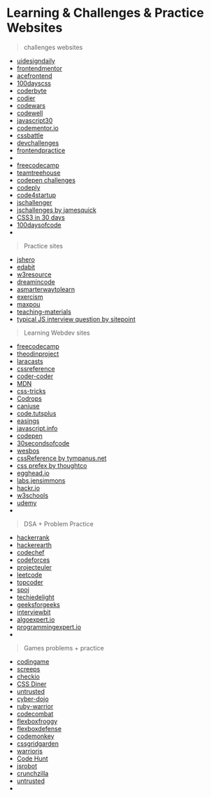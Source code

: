 # Learning & Challenges & Practice Websites 

>challenges websites

- [uidesigndaily](https://www.uidesigndaily.com/)
- [frontendmentor](https://www.frontendmentor.io/)
- [acefrontend](https://www.acefrontend.com/)
- [100dayscss](https://100dayscss.com/)
- [coderbyte](https://coderbyte.com/)
- [codier](https://codier.io/)
- [codewars](https://www.codewars.com/)
- [codewell](https://www.codewell.cc/)
- [javascript30](https://javascript30.com/)
- [codementor.io](https://www.codementor.io/projects)
- [cssbattle](https://cssbattle.dev/)
- [devchallenges](https://devchallenges.io/)
- [frontendpractice](https://www.frontendpractice.com/)
- []()
- [freecodecamp](https://www.freecodecamp.org/)
- [teamtreehouse](https://teamtreehouse.com/)
- [codepen challenges](https://codepen.io/challenges)
- [codeply](https://www.codeply.com/)
- [code4startup](https://code4startup.com/)
- [jschallenger](https://www.jschallenger.com/)
- [jschallenges by jamesquick](https://www.jschallenges.com/)
- [CSS3 in 30 days](https://codecollege.ca/p/css3-coding-challenge?affcode=1078_mvbrzys0)
- [100daysofcode](https://www.100daysofcode.com/) 
- []() 

> Practice sites

- [jshero](https://www.jshero.net/en/home.html )
- [edabit](https://edabit.com/ )
- [w3resource](https://www.w3resource.com/ )
- [dreamincode](https://www.dreamincode.net/)
- [asmarterwaytolearn](https://www.asmarterwaytolearn.com/js/index-of-exercises.html)
- [exercism](https://exercism.org/)
- [maxpou](https://github.com/maxpou)
- [teaching-materials](https://www.teaching-materials.org/)
- [typical JS interview question by sitepoint](https://www.sitepoint.com/5-typical-javascript-interview-exercises/)

> Learning Webdev sites

- [freecodecamp](https://www.freecodecamp.org/)
- [theodinproject](https://www.theodinproject.com/)
- [laracasts](https://laracasts.com/)
- [cssreference](https://cssreference.io/)
- [coder-coder](https://coder-coder.com/)
- [MDN](https://developer.mozilla.org/en-US/)
- [css-tricks](https://css-tricks.com/)
- [Codrops](https://tympanus.net/codrops/)
- [caniuse](https://caniuse.com/)
- [code.tutsplus](https://code.tutsplus.com/)
- [easings](https://easings.net/)
- [javascript.info](https://javascript.info/)
- [codepen](https://codepen.io/)
- [30secondsofcode](https://www.30secondsofcode.org/)
- [wesbos](https://wesbos.com/)
- [cssReference by tympanus.net](http://tympanus.net/codrops/css_reference/)
- [css prefex by thoughtco](https://www.thoughtco.com/css-vendor-prefixes-3466867)
- [egghead.io](https://egghead.io/)
- [labs.jensimmons](https://labs.jensimmons.com/)
- [hackr.io](https://hackr.io/)
- [w3schools](https://www.w3schools.com/)
- [udemy](https://www.udemy.com/)
- []()

> DSA + Problem Practice

- [hackerrank](https://www.hackerrank.com/)
- [hackerearth](https://www.hackerearth.com/)
- [codechef](https://www.codechef.com/)
- [codeforces](https://codeforces.com/)
- [projecteuler](https://projecteuler.net/)
- [leetcode](https://leetcode.com/)
- [topcoder](https://www.topcoder.com/)
- [spoj](https://www.spoj.com/)
- [techiedelight](https://www.techiedelight.com/)
- [geeksforgeeks](https://www.geeksforgeeks.org/)
- [interviewbit](https://www.interviewbit.com/)
- [algoexpert.io](https://www.algoexpert.io/product)
- [programmingexpert.io](https://www.programmingexpert.io/product)
- []()

> Games problems + practice

- [codingame](https://www.codingame.com/start)
- [screeps](https://screeps.com/)
- [checkio](https://checkio.org/)
- [CSS Diner](https://flukeout.github.io/)
- [untrusted](https://alexnisnevich.github.io/untrusted/)
- [cyber-dojo](https://cyber-dojo.org/creator/home)
- [ruby-warrior](https://github.com/ryanb/ruby-warrior)
- [codecombat](https://codecombat.com/)
- [flexboxfroggy](https://flexboxfroggy.com/)
- [flexboxdefense](http://www.flexboxdefense.com/)
- [codemonkey](https://www.codemonkey.com/)
- [cssgridgarden](https://cssgridgarden.com/)
- [warriorjs](https://warriorjs.com/)
- [Code Hunt](https://www.microsoft.com/en-us/p/code-hunt-game/9nblggh6d0gs?activetab=pivot:overviewtab)
- [jsrobot](https://lab.reaal.me/jsrobot/)
- [crunchzilla](https://www.crunchzilla.com/code-monster)
- [untrusted](https://alexnisnevich.github.io/untrusted/)
- []()
